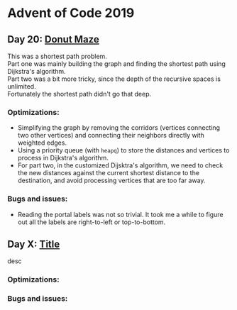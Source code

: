 # Advent of Code 2019

## Day 20: [Donut Maze](https://adventofcode.com/2019/day/20)
This was a shortest path problem.\
Part one was mainly building the graph and finding the shortest path using Dijkstra's algorithm.\
Part two was a bit more tricky, since the depth of the recursive spaces is unlimited.\
Fortunately the shortest path didn't go that deep.
### Optimizations:
* Simplifying the graph by removing the corridors (vertices connecting two other vertices) and connecting their neighbors directly with weighted edges.
* Using a priority queue (with `heapq`) to store the distances and vertices to process in Dijkstra's algorithm.
* For part two, in the customized Dijsktra's algorithm, we need to check the new distances against the current shortest distance to the destination, and avoid processing vertices that are too far away.
### Bugs and issues:
* Reading the portal labels was not so trivial. It took me a while to figure out all the labels are right-to-left or top-to-bottom.

## Day X: [Title](https://adventofcode.com/2019/day/X)
desc
### Optimizations:
### Bugs and issues:
